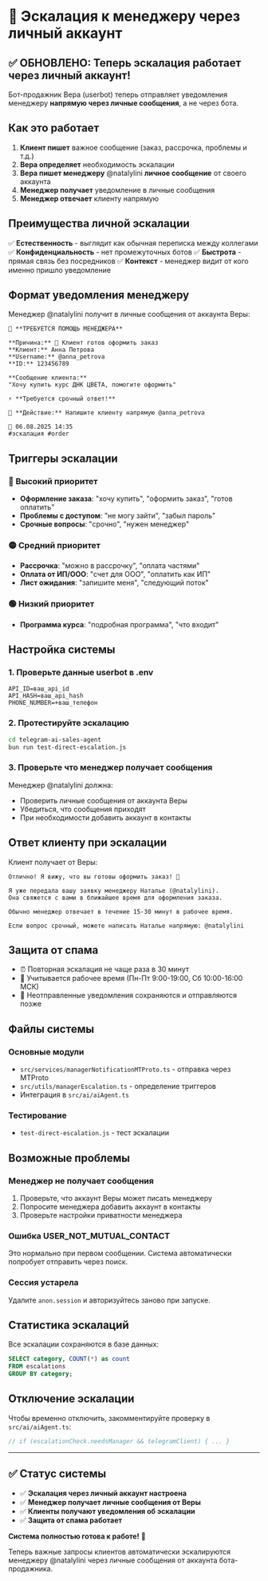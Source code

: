 # 🚨 Эскалация к менеджеру через личный аккаунт

## ✅ ОБНОВЛЕНО: Теперь эскалация работает через личный аккаунт!

Бот-продажник Вера (userbot) теперь отправляет уведомления менеджеру **напрямую через личные сообщения**, а не через бота.

## Как это работает

1. **Клиент пишет** важное сообщение (заказ, рассрочка, проблемы и т.д.)
2. **Вера определяет** необходимость эскалации
3. **Вера пишет менеджеру** @natalylini **личное сообщение** от своего аккаунта
4. **Менеджер получает** уведомление в личные сообщения
5. **Менеджер отвечает** клиенту напрямую

## Преимущества личной эскалации

✅ **Естественность** - выглядит как обычная переписка между коллегами
✅ **Конфиденциальность** - нет промежуточных ботов
✅ **Быстрота** - прямая связь без посредников
✅ **Контекст** - менеджер видит от кого именно пришло уведомление

## Формат уведомления менеджеру

Менеджер @natalylini получит в личные сообщения от аккаунта Веры:

```
🔴 **ТРЕБУЕТСЯ ПОМОЩЬ МЕНЕДЖЕРА**

**Причина:** 🛒 Клиент готов оформить заказ
**Клиент:** Анна Петрова
**Username:** @anna_petrova
**ID:** 123456789

**Сообщение клиента:**
"Хочу купить курс ДНК ЦВЕТА, помогите оформить"

⚡ **Требуется срочный ответ!**

💬 **Действие:** Напишите клиенту напрямую @anna_petrova

📅 06.08.2025 14:35
#эскалация #order
```

## Триггеры эскалации

### 🔴 Высокий приоритет
- **Оформление заказа**: "хочу купить", "оформить заказ", "готов оплатить"
- **Проблемы с доступом**: "не могу зайти", "забыл пароль"
- **Срочные вопросы**: "срочно", "нужен менеджер"

### 🟡 Средний приоритет
- **Рассрочка**: "можно в рассрочку", "оплата частями"
- **Оплата от ИП/ООО**: "счет для ООО", "оплатить как ИП"
- **Лист ожидания**: "запишите меня", "следующий поток"

### 🟢 Низкий приоритет
- **Программа курса**: "подробная программа", "что входит"

## Настройка системы

### 1. Проверьте данные userbot в .env
```env
API_ID=ваш_api_id
API_HASH=ваш_api_hash
PHONE_NUMBER=+ваш_телефон
```

### 2. Протестируйте эскалацию
```bash
cd telegram-ai-sales-agent
bun run test-direct-escalation.js
```

### 3. Проверьте что менеджер получает сообщения

Менеджер @natalylini должна:
- Проверить личные сообщения от аккаунта Веры
- Убедиться, что сообщения приходят
- При необходимости добавить аккаунт в контакты

## Ответ клиенту при эскалации

Клиент получает от Веры:

```
Отлично! Я вижу, что вы готовы оформить заказ! 🎉

Я уже передала вашу заявку менеджеру Наталье (@natalylini).
Она свяжется с вами в ближайшее время для оформления заказа.

Обычно менеджер отвечает в течение 15-30 минут в рабочее время.

Если вопрос срочный, можете написать Наталье напрямую: @natalylini
```

## Защита от спама

- ⏰ Повторная эскалация не чаще раза в 30 минут
- 📅 Учитывается рабочее время (Пн-Пт 9:00-19:00, Сб 10:00-16:00 МСК)
- 💾 Неотправленные уведомления сохраняются и отправляются позже

## Файлы системы

### Основные модули
- `src/services/managerNotificationMTProto.ts` - отправка через MTProto
- `src/utils/managerEscalation.ts` - определение триггеров
- Интеграция в `src/ai/aiAgent.ts`

### Тестирование
- `test-direct-escalation.js` - тест эскалации

## Возможные проблемы

### Менеджер не получает сообщения
1. Проверьте, что аккаунт Веры может писать менеджеру
2. Попросите менеджера добавить аккаунт в контакты
3. Проверьте настройки приватности менеджера

### Ошибка USER_NOT_MUTUAL_CONTACT
Это нормально при первом сообщении. Система автоматически попробует отправить через поиск.

### Сессия устарела
Удалите `anon.session` и авторизуйтесь заново при запуске.

## Статистика эскалаций

Все эскалации сохраняются в базе данных:
```sql
SELECT category, COUNT(*) as count
FROM escalations
GROUP BY category;
```

## Отключение эскалации

Чтобы временно отключить, закомментируйте проверку в `src/ai/aiAgent.ts`:
```typescript
// if (escalationCheck.needsManager && telegramClient) { ... }
```

---

## ✅ Статус системы

- ✅ **Эскалация через личный аккаунт настроена**
- ✅ **Менеджер получает личные сообщения от Веры**
- ✅ **Клиенты получают уведомления об эскалации**
- ✅ **Защита от спама работает**

**Система полностью готова к работе!** 🚀

Теперь важные запросы клиентов автоматически эскалируются менеджеру @natalylini через личные сообщения от аккаунта бота-продажника.
